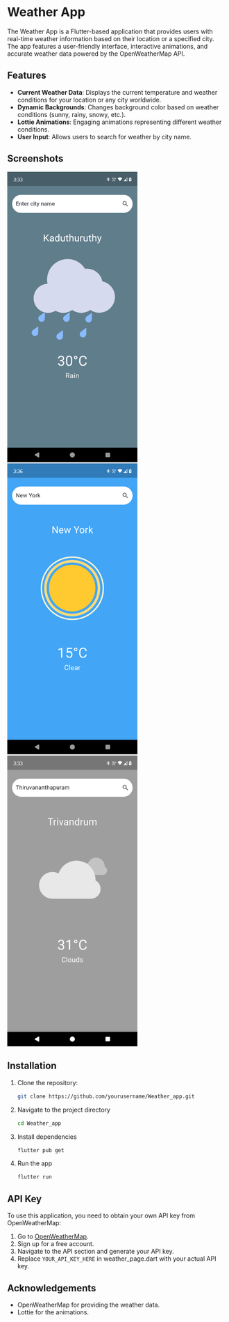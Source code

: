 # Weather App

The Weather App is a Flutter-based application that provides users with real-time weather information based on their location or a specified city. The app features a user-friendly interface, interactive animations, and accurate weather data powered by the OpenWeatherMap API.

## Features
- **Current Weather Data**: Displays the current temperature and weather conditions for your location or any city worldwide.
- **Dynamic Backgrounds**: Changes background color based on weather conditions (sunny, rainy, snowy, etc.).
- **Lottie Animations**: Engaging animations representing different weather conditions.
- **User Input**: Allows users to search for weather by city name.

## Screenshots
<img src="screenshots/current_city.png" alt="Current City" width="300" />
<img src="screenshots/sunny.png" alt="City 2" width="300" />
<img src="screenshots/cloudy.png" alt="City 3" width="300" />

## Installation
1. Clone the repository:
   ```bash
   git clone https://github.com/yourusername/Weather_app.git
2. Navigate to the project directory
   ```bash
   cd Weather_app
3. Install dependencies
   ```bash
   flutter pub get
4. Run the app
   ```bash
   flutter run
   
## API Key
To use this application, you need to obtain your own API key from OpenWeatherMap:

1. Go to [OpenWeatherMap](https://openweathermap.org/).
2. Sign up for a free account.
3. Navigate to the API section and generate your API key.
4. Replace `YOUR_API_KEY_HERE` in weather_page.dart with your actual API key.

## Acknowledgements
- OpenWeatherMap for providing the weather data.
- Lottie for the animations.


